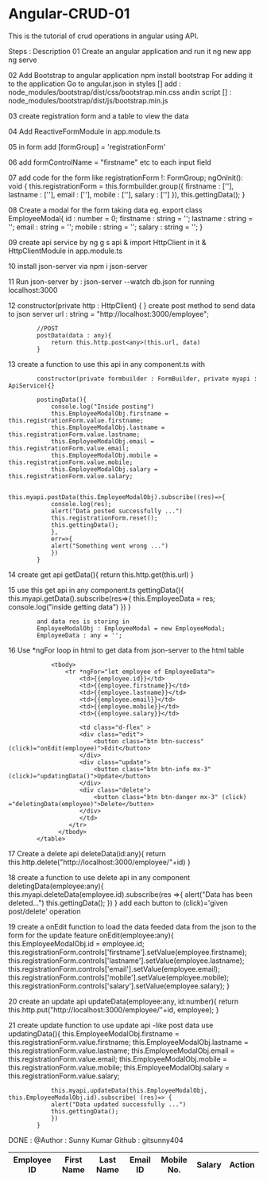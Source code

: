 # Angular-CRUD-01
This is the tutorial of crud operations in angular using API.


Steps :     Description
01          Create an angular application and run it
            ng new app  
            ng serve

02          Add Bootstrap to angular application
            npm install bootstrap
            For adding it to the application
            Go to angular.json
            in styles [] add : node_modules/bootstrap/dist/css/bootstrap.min.css
            andin script [] : node_modules/bootstrap/dist/js/bootstrap.min.js

03          create registration form and a table to view the data

04          Add ReactiveFormModule in app.module.ts

05          in form add [formGroup] = 'registrationForm'

06          add formControlName = "firstname" etc to each input field

07          add code for the form like
            registrationForm !: FormGroup;
            ngOnInit(): void {
                this.registrationForm = this.formbuilder.group({
                firstname : [''],
                lastname : [''],
                email : [''],
                mobile : [''],
                salary : ['']
                }),
                this.gettingData();
            }

08          Create a modal for the form taking data eg. 
            export class EmployeeModal{
                id : number = 0;
                firstname : string = '';
                lastname : string = '';
                email : string = '';
                mobile : string = '';
                salary : string = '';
            }

09          create api service by ng g s api & import HttpClient in it &            HttpClientModule in app.module.ts

10          install json-server via npm i json-server

11          Run json-server by : json-server --watch db.json for running localhost:3000

12          constructor(private http : HttpClient) { }
            create post method to send data to json server
            url : string = "http://localhost:3000/employee";

            //POST
            postData(data : any){
                return this.http.post<any>(this.url, data)
            }

13          create a function to use this api in any component.ts with

            constructor(private formbuilder : FormBuilder, private myapi : ApiService){}

            postingData(){
                console.log("Inside posting")
                this.EmployeeModalObj.firstname = this.registrationForm.value.firstname;
                this.EmployeeModalObj.lastname = this.registrationForm.value.lastname;
                this.EmployeeModalObj.email = this.registrationForm.value.email;
                this.EmployeeModalObj.mobile = this.registrationForm.value.mobile;
                this.EmployeeModalObj.salary = this.registrationForm.value.salary;

                this.myapi.postData(this.EmployeeModalObj).subscribe((res)=>{
                console.log(res);
                alert("Data posted successfully ...")
                this.registrationForm.reset();
                this.gettingData();
                },
                err=>{
                alert("Something went wrong ...")
                })
            }

14          create get api
            getData(){
                return this.http.get<any>(this.url)
            }

15          use this get api in any component.ts
            gettingData(){
                this.myapi.getData().subscribe(res=>{
                this.EmployeeData = res;
                console.log("inside getting data")
                })
            }

            and data res is storing in 
            EmployeeModalObj : EmployeeModal = new EmployeeModal;
            EmployeeData : any = '';

16          Use *ngFor loop in html to get data from json-server to the html table
            <table class="table">
                <thead>
                <tr>
                    <th scope="col">Employee ID</th>
                    <th scope="col">First Name</th>
                    <th scope="col">Last Name</th>
                    <th scope="col">Email ID</th>
                    <th scope="col">Mobile No.</th>
                    <th scope="col">Salary</th>
                    <th scope="col">Action</th>
                </tr>
                </thead>

                <tbody>
                    <tr *ngFor="let employee of EmployeeData">
                        <td>{{employee.id}}</td>
                        <td>{{employee.firstname}}</td>
                        <td>{{employee.lastname}}</td>
                        <td>{{employee.email}}</td>
                        <td>{{employee.mobile}}</td>
                        <td>{{employee.salary}}</td>

                        <td class="d-flex" >
                        <div class="edit">
                            <button class="btn btn-success" (click)="onEdit(employee)">Edit</button>
                        </div>
                        <div class="update">
                            <button class="btn btn-info mx-3" (click)="updatingData()">Update</button>
                        </div>
                        <div class="delete">
                            <button class="btn btn-danger mx-3" (click) ="deletingData(employee)">Delete</button>
                        </div>
                        </td>
                     </tr>
                  </tbody>
            </table>

17          Create a delete api 
                        deleteData(id:any){
                return this.http.delete<any>("http://localhost:3000/employee/"+id)
            }

18          create a function to use delete api in any component
            deletingData(employee:any){
                this.myapi.deleteData(employee.id).subscribe(res =>{
                alert("Data has been deleted...")
                this.gettingData();
                })
            }
            add each button to (click)='given post/delete' operation

19          create a onEdit function to load the data feeded data from the json to the form for the update feature
                onEdit(employee:any){
                this.EmployeeModalObj.id = employee.id;
                this.registrationForm.controls['firstname'].setValue(employee.firstname);
                this.registrationForm.controls['lastname'].setValue(employee.lastname);
                this.registrationForm.controls['email'].setValue(employee.email);
                this.registrationForm.controls['mobile'].setValue(employee.mobile);
                this.registrationForm.controls['salary'].setValue(employee.salary);
            }

20            create an update api 
                updateData(employee:any, id:number){
                    return this.http.put<any>("http://localhost:3000/employee/"+id, employee);
                }

21          create update function to use update api
            -like post data use 
            updatingData(){
                this.EmployeeModalObj.firstname = this.registrationForm.value.firstname;
                this.EmployeeModalObj.lastname = this.registrationForm.value.lastname;
                this.EmployeeModalObj.email = this.registrationForm.value.email;
                this.EmployeeModalObj.mobile = this.registrationForm.value.mobile;
                this.EmployeeModalObj.salary = this.registrationForm.value.salary;

                this.myapi.updateData(this.EmployeeModalObj, this.EmployeeModalObj.id).subscribe( (res)=> {
                alert("Data updated successfully ...")
                this.gettingData();
                })
            }


DONE : @Author : Sunny Kumar 
        Github : gitsunny404
